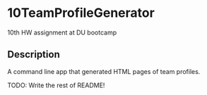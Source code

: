 # 10TeamProfileGenerator
10th HW assignment at DU bootcamp

## Description
A command line app that generated HTML pages of team profiles.

TODO: Write the rest of README!